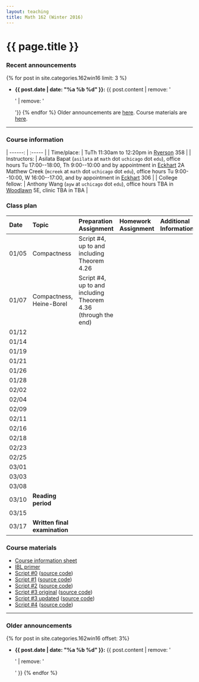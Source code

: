 ```yaml
---
layout: teaching
title: Math 162 (Winter 2016)
---
```



# {{ page.title }}

### Recent announcements
{% for post in site.categories.162win16 limit: 3 %}
* **{{ post.date | date: "%a %b %d" }}:** {{ post.content | remove: '<p>' | remove: '</p>'}}
{% endfor %}
Older announcements are [here](#older-announcements). Course materials are [here](#course-materials).

----

### Course information

<div class="infotable">

| ------:       | :-----                                                                                                                              |
| Time/place:   | TuTh 11:30am to 12:20pm in [Ryerson][ry] 358                                                                                 |
| Instructors:  | Asilata Bapat (`asilata` at `math` dot `uchicago` dot `edu`), office hours Tu 17:00--18:00, Th 9:00--10:00 and by appointment in [Eckhart][eck] 2A<br/>Matthew Creek (`mcreek` at `math` dot `uchicago` dot `edu`), office hours Tu 9:00--10:00, W 16:00--17:00, and by appointment in [Eckhart][eck] 306 |
| College fellow:        | Anthony Wang (`ayw` at `uchicago` dot `edu`), office hours TBA in [Woodlawn][wood] 5E, clinic TBA in TBA   |

[eck]: https://maps.uchicago.edu/?location=Eckhart+Hall
[wood]: https://maps.uchicago.edu/?location=5720+South+Woodlawn+Avenue
[ry]: https://maps.uchicago.edu/?location=Ryerson+Laboratory

</div>

### Class plan

<div class="classplan">

| Date  | Topic                         | Preparation Assignment                      | Homework Assignment | Additional Information |
| :---  | :---                          | :---                                        | :---                | :---                   |
| 01/05 | Compactness                   | Script #4, up to and including Theorem 4.26 |                     |                        |
| 01/07 | Compactness, Heine-Borel      | Script #4, up to and including Theorem 4.36 (through the end)                                            |                     |                        |
| 01/12 |                               |                                             |                     |                        |
| 01/14 |                               |                                             |                     |                        |
| 01/19 |                               |                                             |                     |                        |
| 01/21 |                               |                                             |                     |                        |
| 01/26 |                               |                                             |                     |                        |
| 01/28 |                               |                                             |                     |                        |
| 02/02 |                               |                                             |                     |                        |
| 02/04 |                               |                                             |                     |                        |
| 02/09 |                               |                                             |                     |                        |
| 02/11 |                               |                                             |                     |                        |
| 02/16 |                               |                                             |                     |                        |
| 02/18 |                               |                                             |                     |                        |
| 02/23 |                               |                                             |                     |                        |
| 02/25 |                               |                                             |                     |                        |
| 03/01 |                               |                                             |                     |                        |
| 03/03 |                               |                                             |                     |                        |
| 03/08 |                               |                                             |                     |                        |
| 03/10 | **Reading period**            |                                             |                     |                        |
| 03/15 |                               |                                             |                     |                        |
| 03/17 | **Written final examination** |                                             |                     |                        |

</div>

### Course materials

* [Course information sheet](documents/courseinfosheet.pdf)
* [IBL primer](documents/ibl.pdf)
* [Script #0](scripts/script_0_161.pdf) ([source code](scripts/script_0_161.tex))
* [Script #1](scripts/script_1_161.pdf) ([source code](scripts/script_1_161.tex))
* [Script #2](scripts/script_2_161.pdf) ([source code](scripts/script_2_161.tex))
* [Script #3 original](scripts/script_3_161_original.pdf) ([source code](scripts/script_3_161_original.tex))
* [Script #3 updated](scripts/script_3_161_updated.pdf) ([source code](scripts/script_3_161_updated.tex))
* [Script #4](scripts/script_4_161.pdf) ([source code](scripts/script_4_161.tex))

----
### Older announcements
{% for post in site.categories.162win16 offset: 3%}
* **{{ post.date | date: "%a %b %d" }}:** {{ post.content | remove: '<p>' | remove: '</p>' }}
{% endfor %}
